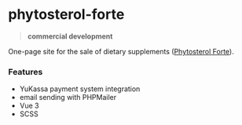# phytosterol-forte

> **commercial development**

One-page site for the sale of dietary supplements ([Phytosterol Forte](https://phytosterol-forte.ru/)).

### Features<br>
- YuKassa payment system integration
- email sending with PHPMailer
- Vue 3
- SCSS
